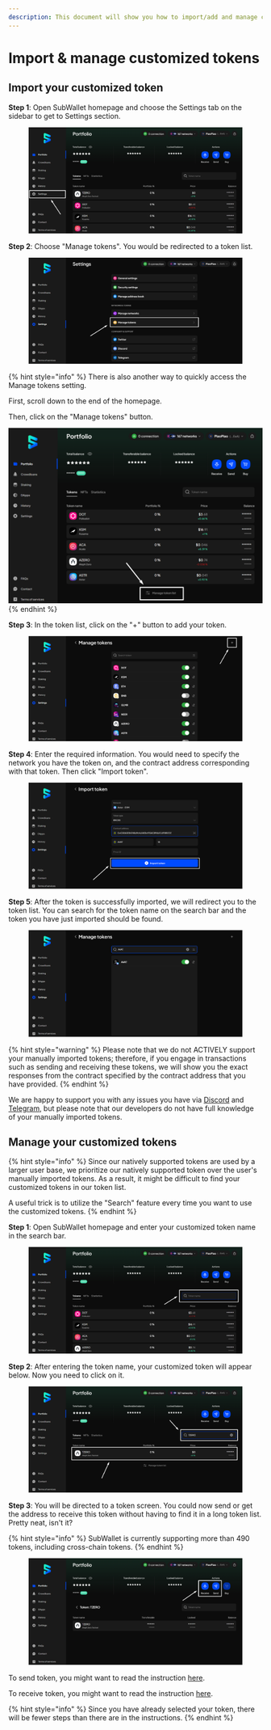 ```yaml
---
description: This document will show you how to import/add and manage customized tokens.
---
```


# Import & manage customized tokens

## **Import your customized token**

**Step 1**: Open SubWallet homepage and choose the Settings tab on the sidebar to get to Settings section.

<figure><img src="../../../.gitbook/assets/image (433).png" alt=""><figcaption></figcaption></figure>

**Step 2**: Choose "Manage tokens". You would be redirected to a token list.&#x20;

<figure><img src="../../../.gitbook/assets/image (434).png" alt=""><figcaption></figcaption></figure>

{% hint style="info" %}
There is also another way to quickly access the Manage tokens setting.

First, scroll down to the end of the homepage.&#x20;

Then, click on the "Manage tokens" button.

![](<../../../.gitbook/assets/image (519).png>)
{% endhint %}

**Step 3**: In the token list, click on the "+" button to add your token.

<figure><img src="../../../.gitbook/assets/image (435).png" alt=""><figcaption></figcaption></figure>

**Step 4**: Enter the required information. You would need to specify the network you have the token on, and the contract address corresponding with that token. Then click "Import token".

<figure><img src="../../../.gitbook/assets/image (1795).png" alt=""><figcaption></figcaption></figure>

**Step 5**: After the token is successfully imported, we will redirect you to the token list. You can search for the token name on the search bar and the token you have just imported should be found.

<figure><img src="../../../.gitbook/assets/image (437).png" alt=""><figcaption></figcaption></figure>

{% hint style="warning" %}
Please note that we do not ACTIVELY support your manually imported tokens; therefore, if you engage in transactions such as sending and receiving these tokens, we will show you the exact responses from the contract specified by the contract address that you have provided.&#x20;
{% endhint %}

We are happy to support you with any issues you have via [Discord](https://discord.gg/CvVewvApry) and [Telegram](https://t.me/subwallet), but please note that our developers do not have full knowledge of your manually imported tokens.&#x20;



## Manage your customized tokens

{% hint style="info" %}
Since our natively supported tokens are used by a larger user base, we prioritize our natively supported token over the user's manually imported tokens. As a result, it might be difficult to find your customized tokens in our token list.&#x20;

A useful trick is to utilize the "Search" feature every time you want to use the customized tokens.&#x20;
{% endhint %}

**Step 1**: Open SubWallet homepage and enter your customized token name in the search bar.

<figure><img src="../../../.gitbook/assets/image (438).png" alt=""><figcaption></figcaption></figure>

**Step 2**: After entering the token name, your customized token will appear below. Now you need to click on it.

<figure><img src="../../../.gitbook/assets/image (439).png" alt=""><figcaption></figcaption></figure>

**Step 3**: You will be directed to a token screen. You could now send or get the address to receive this token without having to find it in a long token list. Pretty neat, isn't it?

{% hint style="info" %}
SubWallet is currently supporting more than 490 tokens, including cross-chain tokens.
{% endhint %}

<figure><img src="../../../.gitbook/assets/image (440).png" alt=""><figcaption></figcaption></figure>

To send token, you might want to read the instruction [here](../../receive-and-transfer-assets/transfer-tokens/).&#x20;

To receive token, you might want to read the instruction [here](../../receive-and-transfer-assets/receive-tokens-and-nfts.md#receive-tokens).

{% hint style="info" %}
Since you have already selected your token, there will be fewer steps than there are in the instructions.&#x20;
{% endhint %}
